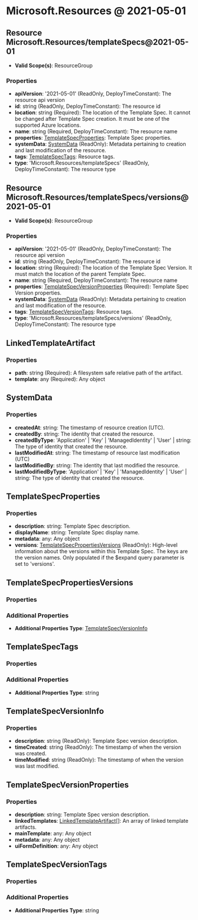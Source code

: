# Microsoft.Resources @ 2021-05-01

## Resource Microsoft.Resources/templateSpecs@2021-05-01
* **Valid Scope(s)**: ResourceGroup
### Properties
* **apiVersion**: '2021-05-01' (ReadOnly, DeployTimeConstant): The resource api version
* **id**: string (ReadOnly, DeployTimeConstant): The resource id
* **location**: string (Required): The location of the Template Spec. It cannot be changed after Template Spec creation. It must be one of the supported Azure locations.
* **name**: string (Required, DeployTimeConstant): The resource name
* **properties**: [TemplateSpecProperties](#templatespecproperties): Template Spec properties.
* **systemData**: [SystemData](#systemdata) (ReadOnly): Metadata pertaining to creation and last modification of the resource.
* **tags**: [TemplateSpecTags](#templatespectags): Resource tags.
* **type**: 'Microsoft.Resources/templateSpecs' (ReadOnly, DeployTimeConstant): The resource type

## Resource Microsoft.Resources/templateSpecs/versions@2021-05-01
* **Valid Scope(s)**: ResourceGroup
### Properties
* **apiVersion**: '2021-05-01' (ReadOnly, DeployTimeConstant): The resource api version
* **id**: string (ReadOnly, DeployTimeConstant): The resource id
* **location**: string (Required): The location of the Template Spec Version. It must match the location of the parent Template Spec.
* **name**: string (Required, DeployTimeConstant): The resource name
* **properties**: [TemplateSpecVersionProperties](#templatespecversionproperties) (Required): Template Spec Version properties.
* **systemData**: [SystemData](#systemdata) (ReadOnly): Metadata pertaining to creation and last modification of the resource.
* **tags**: [TemplateSpecVersionTags](#templatespecversiontags): Resource tags.
* **type**: 'Microsoft.Resources/templateSpecs/versions' (ReadOnly, DeployTimeConstant): The resource type

## LinkedTemplateArtifact
### Properties
* **path**: string (Required): A filesystem safe relative path of the artifact.
* **template**: any (Required): Any object

## SystemData
### Properties
* **createdAt**: string: The timestamp of resource creation (UTC).
* **createdBy**: string: The identity that created the resource.
* **createdByType**: 'Application' | 'Key' | 'ManagedIdentity' | 'User' | string: The type of identity that created the resource.
* **lastModifiedAt**: string: The timestamp of resource last modification (UTC)
* **lastModifiedBy**: string: The identity that last modified the resource.
* **lastModifiedByType**: 'Application' | 'Key' | 'ManagedIdentity' | 'User' | string: The type of identity that created the resource.

## TemplateSpecProperties
### Properties
* **description**: string: Template Spec description.
* **displayName**: string: Template Spec display name.
* **metadata**: any: Any object
* **versions**: [TemplateSpecPropertiesVersions](#templatespecpropertiesversions) (ReadOnly): High-level information about the versions within this Template Spec. The keys are the version names. Only populated if the $expand query parameter is set to 'versions'.

## TemplateSpecPropertiesVersions
### Properties
### Additional Properties
* **Additional Properties Type**: [TemplateSpecVersionInfo](#templatespecversioninfo)

## TemplateSpecTags
### Properties
### Additional Properties
* **Additional Properties Type**: string

## TemplateSpecVersionInfo
### Properties
* **description**: string (ReadOnly): Template Spec version description.
* **timeCreated**: string (ReadOnly): The timestamp of when the version was created.
* **timeModified**: string (ReadOnly): The timestamp of when the version was last modified.

## TemplateSpecVersionProperties
### Properties
* **description**: string: Template Spec version description.
* **linkedTemplates**: [LinkedTemplateArtifact](#linkedtemplateartifact)[]: An array of linked template artifacts.
* **mainTemplate**: any: Any object
* **metadata**: any: Any object
* **uiFormDefinition**: any: Any object

## TemplateSpecVersionTags
### Properties
### Additional Properties
* **Additional Properties Type**: string

